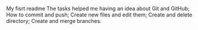 My fisrt readme
The tasks helped me having an idea about Git and GitHub;
How to commit and push;
Create new files and edit them;
Create and delete directory;
Create and merge branches.
